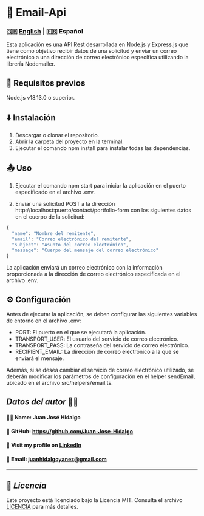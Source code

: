 # 📧 **Email-Api**
### 🇬🇧 [English](../README.md) | 🇪🇸 Español
Esta aplicación es una API Rest desarrollada en Node.js y Express.js que tiene como objetivo recibir datos de una solicitud y enviar un correo electrónico a una dirección de correo electrónico específica utilizando la librería Nodemailer.

##  📝 Requisitos previos
Node.js v18.13.0 o superior.
## ⬇️ Instalación
1. Descargar o clonar el repositorio.
2. Abrir la carpeta del proyecto en la terminal.
3. Ejecutar el comando npm install para instalar todas las dependencias.
## 📤 Uso
1. Ejecutar el comando npm start para iniciar la aplicación en el puerto especificado en el archivo .env.

2. Enviar una solicitud POST a la dirección http://localhost:puerto/contact/portfolio-form con los siguientes datos en el cuerpo de la solicitud:

```typescript
{
  "name": "Nombre del remitente",
  "email": "Correo electrónico del remitente",
  "subject": "Asunto del correo electrónico",
  "message": "Cuerpo del mensaje del correo electrónico"
}
```
La aplicación enviará un correo electrónico con la información proporcionada a la dirección de correo electrónico especificada en el archivo .env.

## ⚙️ Configuración
Antes de ejecutar la aplicación, se deben configurar las siguientes variables de entorno en el archivo .env:

- PORT: El puerto en el que se ejecutará la aplicación.
- TRANSPORT_USER: El usuario del servicio de correo electrónico.
- TRANSPORT_PASS: La contraseña del servicio de correo electrónico.
- RECIPIENT_EMAIL: La dirección de correo electrónico a la que se enviará el mensaje.
  
Además, si se desea cambiar el servicio de correo electrónico utilizado, se deberán modificar los parámetros de configuración en el helper sendEmail, ubicado en el archivo src/helpers/email.ts.
## ***Datos del autor*** 👨‍💻
#### 🙋‍♂️ Name: Juan José Hidalgo
#### 🐙 GitHub: https://github.com/Juan-Jose-Hidalgo
#### 💼 Visit my profile on [LinkedIn](https://www.linkedin.com/in/juan-jos%C3%A9-hidalgo-ya%C3%B1ez-854698b4/)
#### 📨 Email: juanhidalgoyanez@gmail.com
---
## 📝 ***Licencia***
Este proyecto está licenciado bajo la Licencia MIT. Consulta el archivo [LICENCIA](./LICENCIA.md) para más detalles.